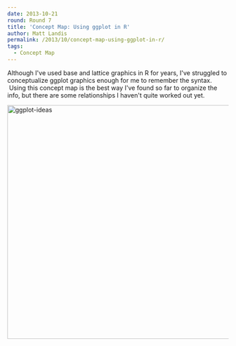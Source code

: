 ```yaml
---
date: 2013-10-21
round: Round 7
title: 'Concept Map: Using ggplot in R'
author: Matt Landis
permalink: /2013/10/concept-map-using-ggplot-in-r/
tags:
  - Concept Map
---
```

Although I've used base and lattice graphics in R for years, I've struggled to conceptualize ggplot graphics enough for me to remember the syntax.  Using this concept map is the best way I've found so far to organize the info, but there are some relationships I haven't quite worked out yet.

[<img class="alignnone size-full wp-image-4882" alt="ggplot-ideas" src="http://files.software-carpentry.org/training-course/2013/10/ggplot-ideas.png" width="789" height="533" />][1]

 [1]: http://files.software-carpentry.org/training-course/2013/10/ggplot-ideas.png
